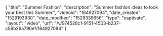 {
    "title": "Summer Fashion",
    "description": "Summer fashion ideas to look your best this Summer.",
    "videoid": "164927094",
    "date_created": "1529193930",
    "date_modified": "1529339656",
    "type": "captivate",
    "layout": "video",
    "url": "\/v\/974528c1-9151-4503-b237-c56b26a790ef\/164927094"
}